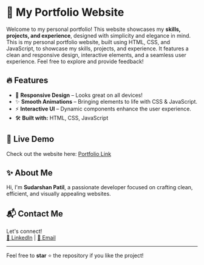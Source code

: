 # 🌟 My Portfolio Website

Welcome to my personal portfolio! This website showcases my **skills, projects, and experience**, designed with simplicity and elegance in mind.
This is my personal portfolio website, built using HTML, CSS, and JavaScript, to showcase my skills, projects, and experience. It features a clean and responsive design, interactive elements, and a seamless user experience. Feel free to explore and provide feedback!

## 🔥 Features
- 🎨 **Responsive Design** – Looks great on all devices!
- ✨ **Smooth Animations** – Bringing elements to life with CSS & JavaScript.
- ⚡ **Interactive UI** – Dynamic components enhance the user experience.
- 🛠 **Built with:** HTML, CSS, JavaScript

## 🚀 Live Demo
Check out the website here: [Portfolio Link](https://sudarshan-a-patil.github.io/Sudarshan-A-Patil-Portfolio-Website/)

## ✨ About Me
Hi, I'm **Sudarshan Patil**, a passionate developer focused on crafting clean, efficient, and visually appealing websites.

## 📬 Contact Me
Let's connect!  
[🔗 LinkedIn](https://www.linkedin.com/in/way2sudarshan/) | [💌 Email](sudarshanpatil616@gmail.com) 

---

Feel free to **star** ⭐ the repository if you like the project!

